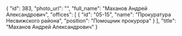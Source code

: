 {
    "id": 383,
    "photo_url": "",
    "full_name": "Маханов Андрей Александрович",
    "offices": [
        {
            "id": "05-15",
            "name": "Прокуратура Несвижского района",
            "position": "Помощник прокурора"
        }
    ],
    "title": "Маханов Андрей Александрович"
}